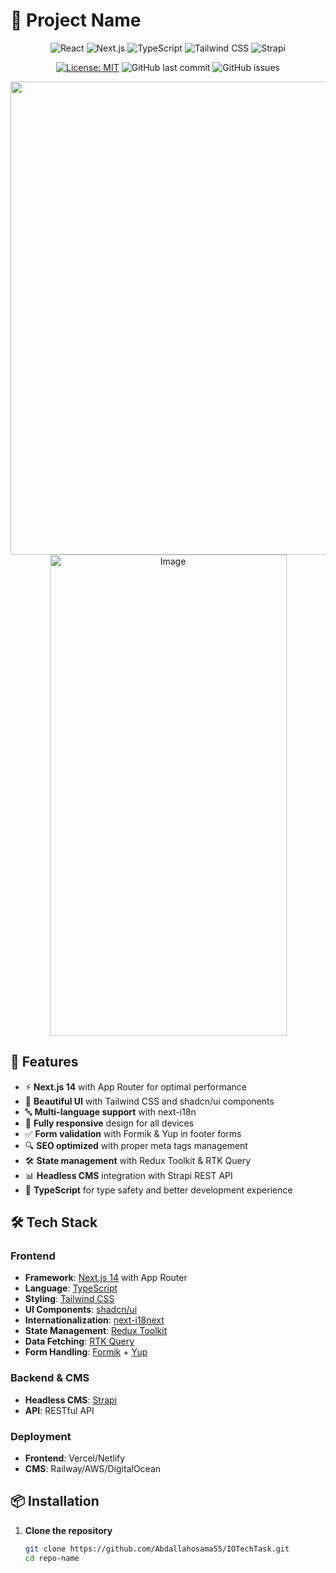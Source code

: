 # 🚀 Project Name

<div align="center">

![React](https://img.shields.io/badge/React-18.2.0-%2361DAFB?logo=react&style=for-the-badge)
![Next.js](https://img.shields.io/badge/Next.js-14.0.0-%23000000?logo=next.js&style=for-the-badge)
![TypeScript](https://img.shields.io/badge/TypeScript-5.0.0-%233178C6?logo=typescript&style=for-the-badge)
![Tailwind CSS](https://img.shields.io/badge/Tailwind_CSS-3.3.0-%2338B2AC?logo=tailwind-css&style=for-the-badge)
![Strapi](https://img.shields.io/badge/Strapi-4.5.0-%232F2E8B?logo=strapi&style=for-the-badge)

[![License: MIT](https://img.shields.io/badge/License-MIT-yellow.svg?style=for-the-badge)](https://opensource.org/licenses/MIT)
![GitHub last commit](https://img.shields.io/github/last-commit/username/repo?style=for-the-badge)
![GitHub issues](https://img.shields.io/github/issues/username/repo?style=for-the-badge)

</div>

<div align="center">
<img width="1318" height="757" alt="Image" src="https://github.com/user-attachments/assets/6658469d-db39-4739-bd3c-2822cf57cc7d" />


</div>

<div align="center">

<img width="379" height="770" alt="Image" src="https://github.com/user-attachments/assets/bf0b16bd-dfcf-4b55-b2e5-3ad04b303b67" />
</div>

## 🌟 Features

- ⚡ **Next.js 14** with App Router for optimal performance
- 🎨 **Beautiful UI** with Tailwind CSS and shadcn/ui components
- 🔤 **Multi-language support** with next-i18n
- 📱 **Fully responsive** design for all devices
- ✅ **Form validation** with Formik & Yup in footer forms
- 🔍 **SEO optimized** with proper meta tags management
- 🛠 **State management** with Redux Toolkit & RTK Query
- 📊 **Headless CMS** integration with Strapi REST API
- 🎯 **TypeScript** for type safety and better development experience

## 🛠 Tech Stack

### Frontend
- **Framework**: [Next.js 14](https://nextjs.org/) with App Router
- **Language**: [TypeScript](https://www.typescriptlang.org/)
- **Styling**: [Tailwind CSS](https://tailwindcss.com/)
- **UI Components**: [shadcn/ui](https://ui.shadcn.com/)
- **Internationalization**: [next-i18next](https://github.com/i18next/next-i18next)
- **State Management**: [Redux Toolkit](https://redux-toolkit.js.org/)
- **Data Fetching**: [RTK Query](https://redux-toolkit.js.org/rtk-query/overview)
- **Form Handling**: [Formik](https://formik.org/) + [Yup](https://github.com/jquense/yup)

### Backend & CMS
- **Headless CMS**: [Strapi](https://strapi.io/)
- **API**: RESTful API

### Deployment
- **Frontend**: Vercel/Netlify
- **CMS**: Railway/AWS/DigitalOcean

## 📦 Installation

1. **Clone the repository**
   ```bash
   git clone https://github.com/Abdallahosama55/IOTechTask.git
   cd repo-name
